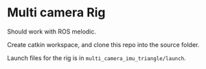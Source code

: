 # Multi camera Rig

Should work with ROS melodic.

Create catkin workspace, and clone this repo into the source folder.

Launch files for the rig is in `multi_camera_imu_triangle/launch`.
